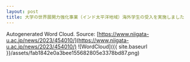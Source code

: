 ```yaml
---
layout: post
title: 大学の世界展開力強化事業（インド太平洋地域）海外学生の受入を実施しました
---
```

Autogenerated Word Cloud.
Source\: [https://www.niigata-u.ac.jp/news/2023/454010/](https://www.niigata-u.ac.jp/news/2023/454010/)
![WordCloud]({{ site.baseurl }}/assets/fab1842e0a3bee155682805e3378bd87.png)